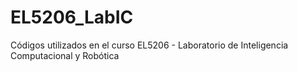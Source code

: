 # EL5206_LabIC
Códigos utilizados en el curso EL5206 - Laboratorio de Inteligencia Computacional y Robótica

